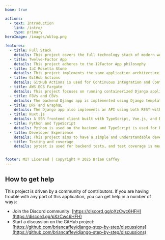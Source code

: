 ```yaml
---
home: true

actions:
  - text: Introduction
    link: /intro/
    type: primary
heroImage: /images/ublog.png

features:
  - title: Full Stack
    details: This project covers the full technology stack of modern web applications, from frontend to backend to CI/CD and Infrastructure as Code
  - title: Twelve-Factor App
    details: This project adheres to the 12Factor App philosophy
  - title: IaC Rosetta Stone
    details: This project implements the same application architecture using CDK, Terraform and Pulumi
  - title: GitHub Actions
    details: GitHub Actions is used for Continuous Integration and Continuous Delivery, including infrastructure and application pipelines
  - title: AWS ECS Fargate
    details: This project focuses on running containerized Django applications using ECS Fargate, a serverless compute offering from AWS
  - title: FBVs and CBVs
    details: The backend Django app is implemented using Django templates using both functions-based views and class-based views
  - title: DRF and GraphQL
    details: The Django app also implements an API using both REST with DRF and GraphQL with Graphene
  - title: Nuxt.js
    details: A SSR frontend client built with TypeScript, Vue.js, and Nuxt.js consumes the DRF REST API
  - title: Python and TypeScript
    details: Python is used on the backend and TypeScript is used for both the frontend client and infrastructure code
  - title: Developer Experience
    details: This project aims to have a simple and understandable developer experience
  - title: Testing and coverage
    details: pytest is used for backend tests, and test coverage is measured with pytest-cov


footer: MIT Licensed | Copyright © 2025 Brian Caffey
---
```


## How to get help

This project is driven by a community of contributors. If you are having trouble with any part of this application, you can get help in a number of ways:

- Join the Discord community: [https://discord.gg/pXzCwc6HFH](https://discord.gg/pXzCwc6HFH)
- Start a discussion on the GitHub project: [https://github.com/briancaffey/django-step-by-step/discussions](https://github.com/briancaffey/django-step-by-step/discussions)
